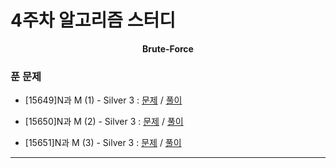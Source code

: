 # 4주차 알고리즘 스터디

<div align = center>
  <b>Brute-Force</b>
</div>

### 푼 문제

  - [15649]N과 M (1) - Silver 3 : [문제](https://www.acmicpc.net/problem/15649) / [풀이](https://github.com/firemancha/Algorithm/tree/main/Baekjoon/BackTracking/%5B15650%5DN%EA%B3%BC%20M%20(1))

  - [15650]N과 M (2) - Silver 3 : [문제](https://www.acmicpc.net/problem/15650) / [풀이](https://github.com/firemancha/Algorithm/tree/main/Baekjoon/BackTracking/%5B15650%5DN%EA%B3%BC%20M%20(2))

  - [15651]N과 M (3) - Silver 3 : [문제](https://www.acmicpc.net/problem/15651) / [풀이](https://github.com/firemancha/Algorithm/tree/main/Baekjoon/BackTracking/%5B15651%5DN%EA%B3%BC%20M%20(3))

---